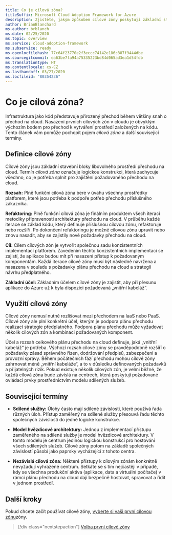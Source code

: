 ```yaml
---
title: Co je cílová zóna?
titleSuffix: Microsoft Cloud Adoption Framework for Azure
description: Zjistěte, jakým způsobem cílové zóny poskytují základní stavební bloky libovolného prostředí přechodu na cloud.
author: BrianBlanchard
ms.author: brblanch
ms.date: 02/25/2020
ms.topic: overview
ms.service: cloud-adoption-framework
ms.subservice: ready
ms.openlocfilehash: 77c64f23770e2f3eccc74142e186c887f9444dbe
ms.sourcegitcommit: ea63be7fa94a75335223bd84d065ad3ea1d54fdb
ms.translationtype: HT
ms.contentlocale: cs-CZ
ms.lasthandoff: 03/27/2020
ms.locfileid: "80354236"
---
```

<!-- markdownlint-disable MD026 -->

# <a name="what-is-a-landing-zone"></a>Co je cílová zóna?

Infrastruktura jako kód představuje přirozený přechod během většiny snah o přechod na cloud. Nasazení prvních cílových zón v cloudu je obvyklým výchozím bodem pro přechod k vytváření prostředí založených na kódu. Tento článek vám pomůže pochopit pojem _cílová zóna_ a další související termíny.

## <a name="landing-zone-definition"></a>Definice cílové zóny

Cílové zóny jsou základní stavební bloky libovolného prostředí přechodu na cloud. Termín _cílová zóna_ označuje logickou konstrukci, která zachycuje všechno, co je potřeba splnit pro zajištění požadovaného přechodu na cloud.

**Rozsah:** Plně funkční cílová zóna bere v úvahu všechny prostředky platforem, které jsou potřeba k podpoře potřeb přechodu příslušného zákazníka.

**Refaktoring:** Plně funkční cílová zóna je finálním produktem všech iterací metodiky připravenosti architektury přechodu na cloud. V průběhu každé iterace se základ kódu, který definuje příslušnou cílovou zónu, refaktoruje nebo rozšíří. Po dokončení refaktoringu je možné cílovou zónu upravit nebo znovu nasadit, aby se zajistily nové požadavky přechodu na cloud.

**Cíl:** Cílem cílových zón je vytvořit společnou sadu konzistentních implementací platforem. Zavedením těchto konzistentních implementací se zajistí, že aplikace budou mít při nasazení přístup k požadovaným komponentám. Každá iterace cílové zóny musí být následně navržena a nasazena v souladu s požadavky plánu přechodu na cloud a strategií návrhu předplatného.

**Základní účel:** Základním účelem cílové zóny je zajistit, aby při přesunu aplikace do Azure už k byla dispozici požadovaná „vnitřní kabeláž“.

## <a name="landing-zone-usage"></a>Využití cílové zóny

Cílové zóny nemusí nutně rozlišovat mezi přechodem na IaaS nebo PaaS. Cílové zóny ale plní konkrétní účel, kterým je podpora plánu přechodu realizací strategie předplatného. Podpora plánu přechodu může vyžadovat několik cílových zón a kombinaci požadovaných komponent.

Účel a rozsah celkového plánu přechodu na cloud definuje, jaká „vnitřní kabeláž“ je potřeba. Výchozí rozsah cílové zóny se pravděpodobně rozšíří o požadavky zásad správného řízen, dodržování předpisů, zabezpečení a provozní správy. Během počátečních fází přechodu mohou cílové zóny zahrnovat méně „vnitřní kabeláže“, a to v důsledku definovaných požadavků a přijatelných rizik.  Pokud existuje několik cílových zón, je velmi běžné, že každá cílová zóna bude závislá na centrech, která poskytují požadované ovládací prvky prostřednictvím modelu sdílených služeb.

## <a name="related-terms"></a>Související termíny

- **Sdílené služby:** Úlohy často mají sdílené závislosti, které používá řada různých úloh. Přístup zaměřený na sdílené služby přesouvá řadu těchto společných závislostí do jedné logické konstrukce.

- **Model hvězdicové architektury:** Jednou z implementací přístupu zaměřeného na sdílené služby je model hvězdicové architektury. V tomto modelu je centrum jedinou logickou konstrukcí pro hostování všech sdílených služeb. Cílové zóny potom na základě společných závislostí působí jako paprsky vycházející z tohoto centra.

- **Nezávislá cílová zóna:** Některé přístupy k cílovým zónám konkrétně nevyžadují vyhrazené centrum. Setkáte se s tím nejčastěji v případě, kdy se všechna produkční aktiva (aplikace, data a virtuální počítače) v rámci plánu přechodu na cloud dají bezpečně hostovat, spravovat a řídit v jednom prostředí.

## <a name="next-steps"></a>Další kroky

Pokud chcete začít používat cílové zóny, [vyberte si vaši první cílovou zónu](./first-landing-zone.md)zóny.

> [!div class="nextstepaction"]
> [Volba první cílové zóny](./first-landing-zone.md)
